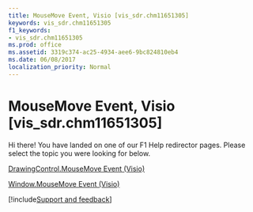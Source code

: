 ```yaml
---
title: MouseMove Event, Visio [vis_sdr.chm11651305]
keywords: vis_sdr.chm11651305
f1_keywords:
- vis_sdr.chm11651305
ms.prod: office
ms.assetid: 3319c374-ac25-4934-aee6-9bc824810eb4
ms.date: 06/08/2017
localization_priority: Normal
---
```



# MouseMove Event, Visio [vis_sdr.chm11651305]

Hi there! You have landed on one of our F1 Help redirector pages. Please select the topic you were looking for below.

[DrawingControl.MouseMove Event (Visio)](http://msdn.microsoft.com/library/357feeda-b69a-f867-530b-30f41c71b5af%28Office.15%29.aspx)

[Window.MouseMove Event (Visio)](http://msdn.microsoft.com/library/97f6aece-2d09-b0cc-3197-c16b7cc976a7%28Office.15%29.aspx)

[!include[Support and feedback](~/includes/feedback-boilerplate.md)]